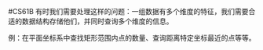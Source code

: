 #CS61B 
有时我们需要处理这样的问题：一组数据有多个维度的特征，我们需要合适的数据结构存储他们，并同时查询多个维度的信息。

例：在平面坐标系中查找矩形范围内点的数量、查询距离特定坐标最近的点等等。